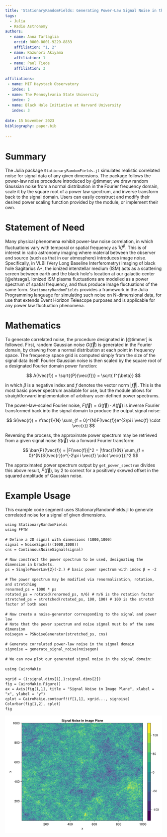 ```yaml
---
title: 'StationaryRandomFields: Generating Power-Law Signal Noise in the Julia Programming Language'
tags:
  - Julia
  - Radio Astronomy 
authors:
  - name: Anna Tartaglia
    orcid: 0000-0001-9229-8833
    affiliation: "1, 2" 
  - name: Kazunori Akiyama
    affiliation: 1
  - name: Paul Tiede
    affiliation: 3

affiliations:
 - name: MIT Haystack Observatory
   index: 1
 - name: The Pennsylvania State University
   index: 2
 - name: Black Hole Initiative at Harvard University
   index: 3

date: 15 November 2023
bibliography: paper.bib

---
```


# Summary

The Julia package `StationaryRandomFields.jl` simulates realistic correlated noise for signal data of any given dimensions. The package follows the power-law noise procedure introduced by @timmer; we draw random Gaussian noise from a normal distribution in the Fourier frequency domain, scale it by the square root of a power law spectrum, and inverse transform back to the signal domain. Users can easily construct and modify their desired power scaling function provided by the module, or implement their own.

# Statement of Need

Many physical phenomena exhibit power-law noise correlation, in which fluctuations vary with temporal or spatial frequency as  $1/f^{\beta}$. This is of interest in radio astronomy imaging where material between the observer and source (such as that in our atmosphere) introduces image noise. Specifically, in VLBI (Very Long Baseline Interferometry) imaging of black hole Sagitarius A*, the ionized interstellar medium (ISM) acts as a scattering screen between earth and the black hole's location at our galactic center [@ehtsaga]. Ionized ISM plasma fluctuations are modelled as a power spectrum of spatial frequency, and thus produce image fluctuations of the same form. `StationaryRandomFields` provides a framework in the Julia Programming language for simulating such noise on N-dimensional data, for use that extends Event Horizon Telescope purposes and is applicable for any power law fluctuation phenomena.

# Mathematics

To generate correlated noise, the procedure designated in [@timmer] is followed. First, random Gaussian noise $G(\vec{f})$ is generated in the Fourier domain, by drawing from a normal distribution at each point in frequency space. The frequency space grid is computed simply from the size of the signal data itself. Fourier Gaussian noise is then scaled by the square root of a designated Fourier domain power function: 

$$ A(\vec{f}) = \sqrt{{P}(\vec{f})} = \sqrt{ f^{\beta}} $$

in which $\beta$ is a negative index and $f$ denotes the vector norm $|\vec{f}|$. This is the most basic power spectrum available for use, but the module allows for straightforward implementation of arbitrary user-defined power spectrums.

The power-law-scaled Fourier noise, ${F}(\vec{f}) = {G}(\vec{f}) \cdot {A}(\vec{f})$ is inverse Fourier transformed back into the signal domain to produce the output signal noise:

$$
    S(\vec{r}) = \frac{1}{N} \sum_{f = 0}^{N}F(\vec{f})e^{2\pi i \vec{f} \cdot \vec{r}}
$$ 

Reversing the process, the approximate power spectrum may be retrieved from a given signal noise $S(\vec{r})$ via a forward Fourier transform:

$$
    \bar{P}(\vec{f}) = |F(\vec{f})|^2 = |\frac{1}{N} \sum_{f = 0}^{N}S(\vec{r})e^{-2\pi i \vec{f} \cdot \vec{r}}|^2
$$

The approximated power spectrum output by `get_power_spectrum` divides this above result, $\bar{P}(\vec{f})$, by 2 to correct for a positively skewed offset in the squared amplitude of Gaussian noise.  

# Example Usage

This example code segment uses StationaryRandomFields.jl to generate correlated noise for a signal of given dimensions.

```
using StationaryRandomFields
using FFTW

# Define a 2D signal with dimensions (1000,1000)
signal = NoiseSignal((1000,1000))
cns = ContinuousNoiseSignal(signal)

# Now construct the power spectrum to be used, designating the dimension in brackets. 
ps = SinglePowerLaw{2}(-2.) # basic power spectrum with index β = -2

# The power spectrum may be modified via renormalization, rotation, and stretching
renormed_ps = 1000 * ps 
rotated_ps = rotated(renormed_ps, π/6) # π/6 is the rotation factor
stretched_ps = stretched(rotated_ps, 100, 100) # 100 is the stretch factor of both axes

# Now create a noise-generator corresponding to the signal and power law
# Note that the power spectrum and noise signal must be of the same dimension
noisegen = PSNoiseGenerator(stretched_ps, cns)

# Generate correlated power-law noise in the signal domain
signoise = generate_signal_noise(noisegen)

# We can now plot our generated signal noise in the signal domain:

using CairoMakie

xgrid = (1:signal.dims[1],1:signal.dims[2])
fig = CairoMakie.Figure()
ax = Axis(fig[1,1], title = "Signal Noise in Image Plane", xlabel = "x", ylabel = "y")
cplot = CairoMakie.contourf!(f[1,1], xgrid..., signoise)
Colorbar(fig[1,2], cplot)
fig
```

![fig](images/signalnoise2d.png)